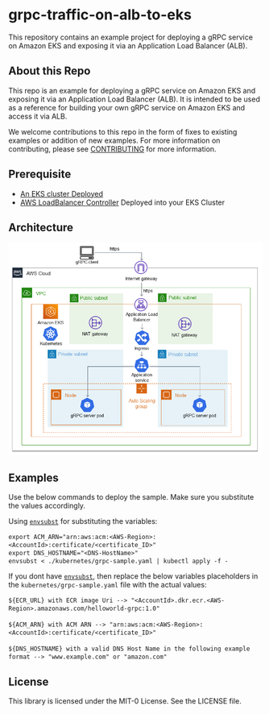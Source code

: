 # grpc-traffic-on-alb-to-eks

This repository contains an example project for deploying a gRPC service on Amazon EKS and exposing it via an Application Load Balancer (ALB).

## About this Repo

This repo is an example for deploying a gRPC service on Amazon EKS and exposing it via an Application Load Balancer (ALB). It is intended to be used as a reference for building your own gRPC service on Amazon EKS and access it via ALB. 

We welcome contributions to this repo in the form of fixes to existing examples or addition of new examples. For more information on contributing, please see [CONTRIBUTING](CONTRIBUTING.md#security-issue-notifications) for more information.

## Prerequisite

* [An EKS cluster Deployed](https://docs.aws.amazon.com/eks/latest/userguide/aws-load-balancer-controller.html)
* [AWS LoadBalancer Controller](https://docs.aws.amazon.com/eks/latest/userguide/aws-load-balancer-controller.html) Deployed into your EKS Cluster

## Architecture
![alt text](static/architecture.png)


## Examples

Use the below commands to deploy the sample. Make sure you substitute the values accordingly. 

Using [`envsubst`](https://www.gnu.org/software/gettext/manual/html_node/envsubst-Invocation.html) for substituting the variables: 

```export ECR_URL="<AccountId>.dkr.ecr.<AWS-Region>.amazonaws.com/helloworld-grpc:1.0"
export ACM_ARN="arn:aws:acm:<AWS-Region>:<AccountId>:certificate/<certificate_ID>"
export DNS_HOSTNAME="<DNS-HostName>"
envsubst < ./kubernetes/grpc-sample.yaml | kubectl apply -f -
```

If you dont have [`envsubst`](https://www.gnu.org/software/gettext/manual/html_node/envsubst-Invocation.html), then replace the below variables placeholders in the `kubernetes/grpc-sample.yaml` file with the actual values: 

```
${ECR_URL} with ECR image Uri --> "<AccountId>.dkr.ecr.<AWS-Region>.amazonaws.com/helloworld-grpc:1.0"

${ACM_ARN} with ACM ARN --> "arn:aws:acm:<AWS-Region>:<AccountId>:certificate/<certificate_ID>"

${DNS_HOSTNAME} with a valid DNS Host Name in the following example format --> "www.example.com" or "amazon.com" 
```
## License

This library is licensed under the MIT-0 License. See the LICENSE file.

